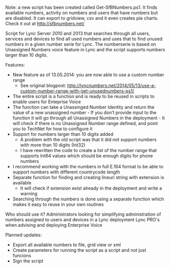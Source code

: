 Note: a new script has been created called Get-SfBNumbers.ps1. It finds available numbers, activity on numbers and users that have numbers but are disabled. It can export to gridview, csv and it even creates pie charts. Check it out at http://sfbnumbers.net/

Script for Lync Server 2010 and 2013 that searches through all users, services and devices to find all used numbers and uses that to find unused numbers in a given number serie for Lync. The numberserie is based on Unassigned Numbers voice feature in Lync and the script supports numbers larger than 10 digits.

Features:

- New feature as of 13.05.2014: you are now able to use a custom number range
    - See original blogpost: http://lyncnumbers.net/2014/05/13/use-a-custom-number-range-with-get-unusednumbers-ps1/
- The entire script is a function and is ready to be reused in scripts to enable users for Enteprise Voice 
- The function can take a Unassinged Number Identity and return the value of a new unassigned number
      - If you don’t provide input to the function it will go through all Unassigned Numbers in the deployment
      - It will check if there is no Unassigned Number range defined, and point you to TechNet for how to configure it
- Support for numbers larger than 10 digits added
     - A problem with the old script was that it did not support numbers with more than 10 digits (Int32)
     - I have rewritten the code to create a list of the number range that supports Int64 values which should be enough digits for phone numbers
- I recommend working with the numbers in full E.164 format to be able to support numbers with different countrycode length
- Separate function for finding and creating lineuri string with extension is available
     - It will check if extension exist already in the deployment and write a warning
- Searching through the numbers is done using a separate function which makes it easy to reuse in your own routines

Who should use it?
Administrators looking for simplifying administration of numbers assigned to users and devices in a Lync deployment
Lync PRO's when advising and deploying Enterprise Voice

Planned updates:

- Export all available numbers to file, grid view or xml
- Create parameters for running the script as a script and not just funcions
- Sign the script  

